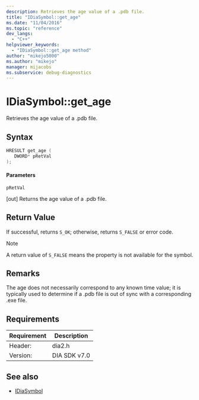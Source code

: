 ```yaml
---
description: Retrieves the age value of a .pdb file.
title: "IDiaSymbol::get_age"
ms.date: "11/04/2016"
ms.topic: "reference"
dev_langs:
  - "C++"
helpviewer_keywords:
  - "IDiaSymbol::get_age method"
author: "mikejo5000"
ms.author: "mikejo"
manager: mijacobs
ms.subservice: debug-diagnostics
---
```


# IDiaSymbol::get_age

Retrieves the age value of a .pdb file.

## Syntax

```C++
HRESULT get_age ( 
   DWORD* pRetVal
);
```

#### Parameters
 `pRetVal`

[out] Returns the age value of a .pdb file.

## Return Value
 If successful, returns `S_OK`; otherwise, returns `S_FALSE` or error code.

> [!NOTE]
> A return value of `S_FALSE` means the property is not available for the symbol.

## Remarks
 The age does not necessarily correspond to any known time value; it is typically used to determine if a .pdb file is out of sync with a corresponding .exe file.

## Requirements

|Requirement|Description|
|-----------------|-----------------|
|Header:|dia2.h|
|Version:|DIA SDK v7.0|

## See also
- [IDiaSymbol](../../debugger/debug-interface-access/idiasymbol.md)
